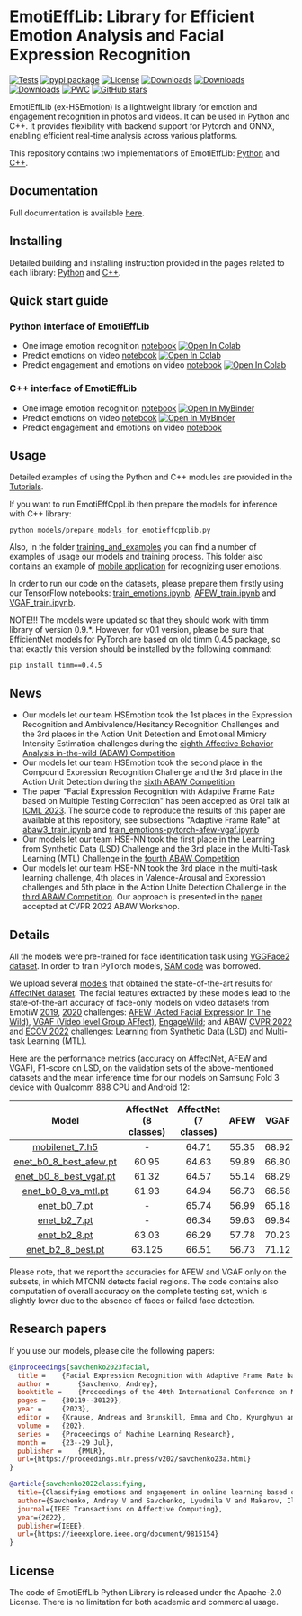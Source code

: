 # EmotiEffLib: Library for Efficient Emotion Analysis and Facial Expression Recognition
[![Tests](https://github.com/sb-ai-lab/EmotiEffLib/actions/workflows/tests.yml/badge.svg)](https://github.com/sb-ai-lab/EmotiEffLib/actions/workflows/tests.yml)
[![pypi package](https://img.shields.io/badge/version-v1.0-blue)]([https://pypi.org/project/emotiefflib](https://pypi.org/project/emotiefflib/))
[![License](https://img.shields.io/pypi/l/emotiefflib)](https://github.com/sb-ai-lab/EmotiEffLib/blob/main/LICENSE)
[![Downloads](https://static.pepy.tech/personalized-badge/emotiefflib?period=total&units=international_system&left_color=grey&right_color=blue&left_text=pip%20installs)](https://pepy.tech/project/emotiefflib)
[![Downloads](https://static.pepy.tech/personalized-badge/hsemotion?period=total&units=international_system&left_color=grey&right_color=blue&left_text=pip%20installs)](https://pepy.tech/project/hsemotion)
[![Downloads](https://static.pepy.tech/personalized-badge/hsemotion-onnx?period=total&units=international_system&left_color=grey&right_color=blue&left_text=pip%20installs)](https://pepy.tech/project/hsemotion-onnx)
[![PWC](https://img.shields.io/endpoint.svg?url=https://paperswithcode.com/badge/classifying-emotions-and-engagement-in-online/facial-expression-recognition-on-affectnet)](https://paperswithcode.com/sota/facial-expression-recognition-on-affectnet?p=classifying-emotions-and-engagement-in-online)
[![GitHub stars](https://img.shields.io/github/stars/sb-ai-lab/emotiefflib.svg?style=social&label=Star&maxAge=8640)](https://github.com/sb-ai-lab/emotiefflib/stargazers/)

EmotiEffLib (ex-HSEmotion) is a lightweight library for emotion and
engagement recognition in photos and videos. It can be used in Python and C++.
It provides flexibility with backend support for Pytorch and ONNX, enabling
efficient real-time analysis across various platforms.

This repository contains two implementations of EmotiEffLib: [Python](emotiefflib/README.md) and [C++](emotieffcpplib/README.md).

## Documentation

Full documentation is available [here](https://sb-ai-lab.github.io/EmotiEffLib/).

## Installing

Detailed building and installing instruction provided in the pages related to
each library: [Python](emotiefflib/README.md) and [C++](emotieffcpplib/README.md).

## Quick start guide
### Python interface of EmotiEffLib
- One image emotion recognition [notebook](https://github.com/sb-ai-lab/EmotiEffLib/blob/main/docs/tutorials/python/One%20image%20emotion%20recognition.ipynb) [![Open In Colab](https://colab.research.google.com/assets/colab-badge.svg)](https://colab.research.google.com/github/sb-ai-lab/EmotiEffLib/blob/main/docs/tutorials/python/One%20image%20emotion%20recognition.ipynb)
- Predict emotions on video [notebook](https://github.com/sb-ai-lab/EmotiEffLib/blob/main/docs/tutorials/python/Predict%20emotions%20on%20video.ipynb) [![Open In Colab](https://colab.research.google.com/assets/colab-badge.svg)](https://colab.research.google.com/github/sb-ai-lab/EmotiEffLib/blob/main/docs/tutorials/python/Predict%20emotions%20on%20video.ipynb)
- Predict engagement and emotions on video [notebook](https://github.com/sb-ai-lab/EmotiEffLib/blob/main/docs/tutorials/python/Predict%20engagement%20and%20emotions%20on%20video.ipynb) [![Open In Colab](https://colab.research.google.com/assets/colab-badge.svg)](https://colab.research.google.com/github/sb-ai-lab/EmotiEffLib/blob/main/docs/tutorials/python/Predict%20engagement%20and%20emotions%20on%20video.ipynb)

### C++ interface of EmotiEffLib
- One image emotion recognition [notebook](https://github.com/sb-ai-lab/EmotiEffLib/blob/main/docs/tutorials/cpp/One%20image%20emotion%20recognition.ipynb) [![Open In MyBinder](https://static.mybinder.org/badge_logo.svg)](https://mybinder.org/v2/gh/sb-ai-lab/EmotiEffLib/main?filepath=docs/tutorials/cpp/One%20image%20emotion%20recognition.ipynb)
- Predict emotions on video [notebook](https://github.com/sb-ai-lab/EmotiEffLib/blob/main/docs/tutorials/cpp/Predict%20emotions%20on%20video.ipynb) [![Open In MyBinder](https://static.mybinder.org/badge_logo.svg)](https://mybinder.org/v2/gh/sb-ai-lab/EmotiEffLib/main?filepath=docs/tutorials/cpp/Predict%20emotions%20on%20video.ipynb)
- Predict engagement and emotions on video [notebook](https://github.com/sb-ai-lab/EmotiEffLib/blob/main/docs/tutorials/cpp/Predict%20engagement%20and%20emotions%20on%20video.ipynb)

## Usage

Detailed examples of using the Python and C++ modules are provided in the [Tutorials](docs/tutorials/README.md).

If you want to run EmotiEffCppLib then prepare the models for inference with C++ library:
```
python models/prepare_models_for_emotieffcpplib.py
```

Also, in the folder [training_and_examples](training_and_examples/README.md) you can find a number
of examples of usage our models and training process. This folder also contains an example of
[mobile application](training_and_examples/mobile_app) for recognizing user emotions.

In order to run our code on the datasets, please prepare them firstly using our TensorFlow notebooks: [train_emotions.ipynb](training_and_examples/affectnet/train_emotions.ipynb), [AFEW_train.ipynb](training_and_examples/AFEW_train.ipynb) and [VGAF_train.ipynb](training_and_examples/VGAF_train.ipynb).

NOTE!!! The models were updated so that they should work with timm library of version 0.9.*. However, for v0.1 version, please be sure that EfficientNet models for PyTorch are based on old timm 0.4.5 package, so that exactly this version should be installed by the following command:
```
pip install timm==0.4.5
```

## News
- Our models let our team HSEmotion took the 1st places in the Expression Recognition and Ambivalence/Hesitancy Recognition Challenges and the 3rd places in the Action Unit Detection and Emotional Mimicry Intensity Estimation challenges during the [eighth Affective Behavior Analysis in-the-wild (ABAW) Competition](https://affective-behavior-analysis-in-the-wild.github.io/8th/)
- Our models let our team HSEmotion took the second place in the Compound Expression Recognition Challenge and the 3rd place in the Action Unit Detection during the [sixth ABAW Competition](https://affective-behavior-analysis-in-the-wild.github.io/6th/)
- The paper "Facial Expression Recognition with Adaptive Frame Rate based on Multiple Testing Correction" has been accepted as Oral talk at [ICML 2023](https://icml.cc/Conferences/2023). The source code to reproduce the results of this paper are available at this repository, see subsections "Adaptive Frame Rate" at [abaw3_train.ipynb](https://github.com/sb-ai-lab/EmotiEffLib/blob/main/training_and_examples/ABAW/abaw3_train.ipynb) and [train_emotions-pytorch-afew-vgaf.ipynb](https://github.com/sb-ai-lab/EmotiEffLib/blob/main/training_and_examples/affectnet/train_emotions-pytorch-afew-vgaf.ipynb)
- Our models let our team HSE-NN took the first place in the Learning from Synthetic Data (LSD) Challenge and the 3rd place in the Multi-Task Learning (MTL) Challenge in the [fourth ABAW Competition](https://ibug.doc.ic.ac.uk/resources/eccv-2023-4th-abaw/)
- Our models let our team HSE-NN took the 3rd place in the multi-task learning challenge, 4th places in Valence-Arousal and Expression challenges and 5th place in the Action Unite Detection Challenge in the [third ABAW Competition](https://ibug.doc.ic.ac.uk/resources/cvpr-2022-3rd-abaw/). Our approach is presented in the [paper](https://arxiv.org/abs/2203.13436) accepted at CVPR 2022 ABAW Workshop.

## Details
All the models were pre-trained for face identification task using [VGGFace2 dataset](https://github.com/ox-vgg/vgg_face2). In order to train PyTorch models, [SAM code](https://github.com/davda54/sam) was borrowed.

We upload several [models](models/affectnet_emotions) that obtained the state-of-the-art results for [AffectNet dataset](http://mohammadmahoor.com/affectnet/). The facial features extracted by these models lead to the state-of-the-art accuracy of face-only models on video datasets from EmotiW [2019](https://sites.google.com/view/emotiw2019), [2020](https://sites.google.com/view/emotiw2020) challenges: [AFEW (Acted Facial Expression In The Wild)](https://cs.anu.edu.au/few/AFEW.html), [VGAF (Video level Group AFfect)](https://ieeexplore.ieee.org/document/8925231),  [EngageWild](https://ieeexplore.ieee.org/document/8615851); and ABAW [CVPR 2022](https://ibug.doc.ic.ac.uk/resources/cvpr-2022-3rd-abaw/) and [ECCV 2022](https://ibug.doc.ic.ac.uk/resources/eccv-2023-4th-abaw/) challenges: Learning from Synthetic Data (LSD) and Multi-task Learning (MTL).

Here are the performance metrics (accuracy on AffectNet, AFEW and VGAF), F1-score on LSD, on the validation sets of the above-mentioned datasets and the mean inference time for our models on Samsung Fold 3 device with Qualcomm 888 CPU and Android 12:

| Model | AffectNet (8 classes)  | AffectNet (7 classes)   | AFEW  | VGAF  | LSD | MTL | Inference time, ms | Model size, MB
| :---:   | :-: | :-: | :-: | :-: | :-: | :-: | :-: | :-: |
| [mobilenet_7.h5](models/affectnet_emotions/mobilenet_7.h5) | -  |  64.71   | 55.35 | 68.92  | - | 1.099 | 16 ± 5| 14 |
| [enet_b0_8_best_afew.pt](models/affectnet_emotions/enet_b0_8_best_afew.pt) | 60.95  | 64.63  | 59.89  | 66.80  | 59.32 | 1.110 |59 ± 26 | 16 |
| [enet_b0_8_best_vgaf.pt](models/affectnet_emotions/enet_b0_8_best_vgaf.pt) | 61.32   | 64.57   | 55.14  | 68.29  | 59.72 | 1.123 |59 ± 26 | 16 |
| [enet_b0_8_va_mtl.pt](models/affectnet_emotions/enet_b0_8_va_mtl.pt) | 61.93   | 64.94   | 56.73  | 66.58  | 60.94 | 1.276 |60 ± 32 | 16 |
| [enet_b0_7.pt](models/affectnet_emotions/enet_b0_7.pt) | -    | 65.74   | 56.99  | 65.18  | - | 1.111 |59 ± 26 | 16 |
| [enet_b2_7.pt](models/affectnet_emotions/enet_b2_7.pt) | -    | 66.34   | 59.63  | 69.84  | - | 1.134 |191 ± 18 | 30 |
| [enet_b2_8.pt](models/affectnet_emotions/enet_b2_8.pt) | 63.03  | 66.29 | 57.78  | 70.23  | 52.06 | 1.147 |191 ± 18 | 30 |
| [enet_b2_8_best.pt](models/affectnet_emotions/enet_b2_8_best.pt) | 63.125  | 66.51 | 56.73  | 71.12  | - | - |191 ± 18 | 30 |

Please note, that we report the accuracies for AFEW and VGAF only on the subsets, in which MTCNN detects facial regions. The code contains also computation of overall accuracy on the complete testing set, which is slightly lower due to the absence of faces or failed face detection.


## Research papers

If you use our models, please cite the following papers:
```BibTex
@inproceedings{savchenko2023facial,
  title = 	 {Facial Expression Recognition with Adaptive Frame Rate based on Multiple Testing Correction},
  author =       {Savchenko, Andrey},
  booktitle = 	 {Proceedings of the 40th International Conference on Machine Learning (ICML)},
  pages = 	 {30119--30129},
  year = 	 {2023},
  editor = 	 {Krause, Andreas and Brunskill, Emma and Cho, Kyunghyun and Engelhardt, Barbara and Sabato, Sivan and Scarlett, Jonathan},
  volume = 	 {202},
  series = 	 {Proceedings of Machine Learning Research},
  month = 	 {23--29 Jul},
  publisher =    {PMLR},
  url={https://proceedings.mlr.press/v202/savchenko23a.html}
}
```

```BibTex
@article{savchenko2022classifying,
  title={Classifying emotions and engagement in online learning based on a single facial expression recognition neural network},
  author={Savchenko, Andrey V and Savchenko, Lyudmila V and Makarov, Ilya},
  journal={IEEE Transactions on Affective Computing},
  year={2022},
  publisher={IEEE},
  url={https://ieeexplore.ieee.org/document/9815154}
}
```

## License

The code of EmotiEffLib Python Library is released under the Apache-2.0 License. There is no limitation for both academic and commercial usage.

